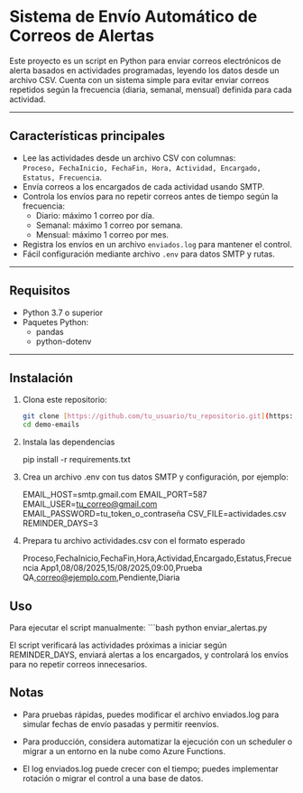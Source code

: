 # Sistema de Envío Automático de Correos de Alertas

Este proyecto es un script en Python para enviar correos electrónicos de alerta basados en actividades programadas, leyendo los datos desde un archivo CSV. Cuenta con un sistema simple para evitar enviar correos repetidos según la frecuencia (diaria, semanal, mensual) definida para cada actividad.

---

## Características principales

- Lee las actividades desde un archivo CSV con columnas:  
  `Proceso, FechaInicio, FechaFin, Hora, Actividad, Encargado, Estatus, Frecuencia`.
- Envía correos a los encargados de cada actividad usando SMTP.
- Controla los envíos para no repetir correos antes de tiempo según la frecuencia:  
  - Diario: máximo 1 correo por día.  
  - Semanal: máximo 1 correo por semana.  
  - Mensual: máximo 1 correo por mes.
- Registra los envíos en un archivo `enviados.log` para mantener el control.
- Fácil configuración mediante archivo `.env` para datos SMTP y rutas.

---

## Requisitos

- Python 3.7 o superior  
- Paquetes Python:
  - pandas  
  - python-dotenv

---

## Instalación

1. Clona este repositorio:

   ```bash
   git clone [https://github.com/tu_usuario/tu_repositorio.git](https://github.com/DenzelRdz/demo-emails.git)
   cd demo-emails

2. Instala las dependencias

    pip install -r requirements.txt

3. Crea un archivo .env con tus datos SMTP y configuración, por ejemplo:

    EMAIL_HOST=smtp.gmail.com
    EMAIL_PORT=587
    EMAIL_USER=tu_correo@gmail.com
    EMAIL_PASSWORD=tu_token_o_contraseña
    CSV_FILE=actividades.csv
    REMINDER_DAYS=3

4. Prepara tu archivo actividades.csv con el formato esperado

    Proceso,FechaInicio,FechaFin,Hora,Actividad,Encargado,Estatus,Frecuencia
    App1,08/08/2025,15/08/2025,09:00,Prueba QA,correo@ejemplo.com,Pendiente,Diaria

## Uso

Para ejecutar el script manualmente:
    ```bash
    python enviar_alertas.py

El script verificará las actividades próximas a iniciar según REMINDER_DAYS, enviará alertas a los encargados, y controlará los envíos para no repetir correos innecesarios.


## Notas
- Para pruebas rápidas, puedes modificar el archivo enviados.log para simular fechas de envío pasadas y permitir reenvíos.

- Para producción, considera automatizar la ejecución con un scheduler o migrar a un entorno en la nube como Azure Functions.

- El log enviados.log puede crecer con el tiempo; puedes implementar rotación o migrar el control a una base de datos.
